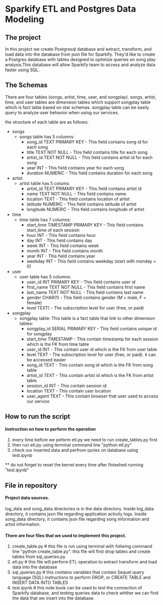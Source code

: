 # Sparkify ETL and Postgres Data Modeling

## The project

In this project we create Postgresql database and extract, transform, and load data into the database from json file for Sparkify. They'd like to create a Postgres database with tables designed to optimize queries on song play analysis.This database will allow Sparkify team to access and analyze data faster using SQL.

## The Schemas

There are four tables (songs, artist, time, user, and songplay).
songs, artist, time, and user tables are dimension tables which support songplay table which is fact table based on star schemas.
songplay table can be easily query to analyze user behavior when using our services.

the structure of each table are as follows:
* songs
    * songs table has 5 columns:
        * song_id TEXT PRIMARY KEY - This field contains song id for each song
        * title TEXT NOT NULL - This field contains title for each song
        * artist_id TEXT NOT NULL - This field contains artist id for each song
        * year INT - This field contains year for each song
        * duration NUMERIC - This field contains duration for each song
* artist
    * artist table has 5 colums:
        * artist_id TEXT PRIMARY KEY - This field contains artist id 
        * name TEXT NOT NULL - This field contains name 
        * location TEXT - This field contains location of artist 
        * latitude NUMERIC - This field contains latitude of artist
        * longitude NUMERIC - This field contains longitude of artist
* time
    * time table has 7 columns:
        * start_time TIMESTAMP PRIMARY KEY - This field contains start_time of each session
        * hour INT - This field contains hour 
        * day INT - This field contains day
        * week INT - This field contains week
        * month INT - This field contains month
        * year INT - This field contains year
        * weekday INT - This field contains weekday (start with monday = 0)
* user
    * user table has 5 columns:
        * user_id INT PRIMARY KEY - This field contains user id 
        * first_name TEXT NOT NULL - This field contains first name
        * last_name TEXT NOT NULL - This field contains last name
        * gender CHAR(1) - This field contains gender (M = male, F = female)
        * level TEXT) - The subscription level for user (free, or paid)
* songplay
    * songplay table: This table is a fact table that link to other dimension tables:
        * songplay_id SERIAL PRIMARY KEY - This field contains unique id for songplay
        * start_time TIMESTAMP - This contain timestamp for each session which is the FK from time table
        * user_id INT - This contain user id which is the FK from user table
        * level TEXT - The subscription level for user (free, or paid). it can be accessed easier
        * song_id TEXT - This contain song id which is the FK from song table
        * artist_id TEXT - This contain artist id which is the FK from artist table
        * session_id INT - This contain session id
        * location TEXT - This contain user location
        * user_agent TEXT - This contain browser that user used to access our service
    
        
## How to run the script


#### Instruction on how to perform the operation
1. every time before we peform etl.py we need to run create_tables.py first
2. then run etl.py using terminal command line "python etl.py"
3. check our inserted data and perfrom quries on database using test.ipynb

** do not forget to reset the kernel every time after finieshed running "test.ipynb"
        
        
## File in repository

#### Project data sources.
log_data and song_data directories is in the data directory. Inside log_data directory, it contains json file regarding application activity logs. Inside song_data directory, it contains json file regarding song information and artist information.


#### There are four files that we used to implement this project.
1. create_table.py # this file is run using terminal with follwing command line "python create_table.py". this file will first drop tables and create tables from sql_queries.py 
2. etl.py # this file will perform ETL operation to extract transform and load data into the database
3. sql_queries.py # this contains variables that contain Sequel query language (SQL) instructions to perform DROP, or CREATE TABLE and INSERT DATA INTO TABLES
4. test.ipynb # this note book can be used to test the connection of Sparkify database, and testing queries data to check whther we can find the data that we insert into the database.
